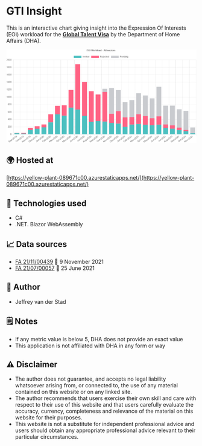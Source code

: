 ﻿# GTI Insight

This is an interactive chart giving insight into the  Expression Of Interests (EOI) workload for the **[Global Talent Visa](https://immi.homeaffairs.gov.au/visas/working-in-australia/visas-for-innovation/global-talent-independent-program)** by the Department of Home Affairs (DHA).

![Screenshot](screenshot.png)

## 🌍 Hosted at

[https://yellow-plant-089671c00.azurestaticapps.net/](https://yellow-plant-089671c00.azurestaticapps.net/)

## 🔧 Technologies used

- C#
- .NET. Blazor WebAssembly

## 📈 Data sources

- [FA 21/11/00439](https://www.homeaffairs.gov.au/foi/files/2021/fa-211100439-document-released.PDF) 📆 9 November 2021
- [FA 21/07/00057](https://www.homeaffairs.gov.au/foi/files/2021/fa-210700057-document-released.PDF) 📆 25 June 2021

## 👤 Author

- Jeffrey van der Stad

## 🗒️ Notes

- If any metric value is below 5, DHA does not provide an exact value
- This application is not affiliated with DHA in any form or way

## ⚠️ Disclaimer

- The author does not guarantee, and accepts no legal liability whatsoever arising from, or connected to, the use of any material contained on this website or on any linked site.
- The author recommends that users exercise their own skill and care with respect to their use of this website and that users carefully evaluate the accuracy, currency, completeness and relevance of the material on this website for their purposes.
- This website is not a substitute for independent professional advice and users should obtain any appropriate professional advice relevant to their particular circumstances.

